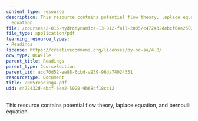 ```yaml
---
content_type: resource
description: This resource contains potential flow theory, laplace equation, and bernoulli
  equation.
file: /courses/2-016-hydrodynamics-13-012-fall-2005/c472432debcf6ee250209b68cf18cc12_2005reading4.pdf
file_type: application/pdf
learning_resource_types:
- Readings
license: https://creativecommons.org/licenses/by-nc-sa/4.0/
ocw_type: OCWFile
parent_title: Readings
parent_type: CourseSection
parent_uid: acd70d52-ee88-6cbd-a959-96da74024551
resourcetype: Document
title: 2005reading4.pdf
uid: c472432d-ebcf-6ee2-5020-9b68cf18cc12
---
```

This resource contains potential flow theory, laplace equation, and bernoulli equation.